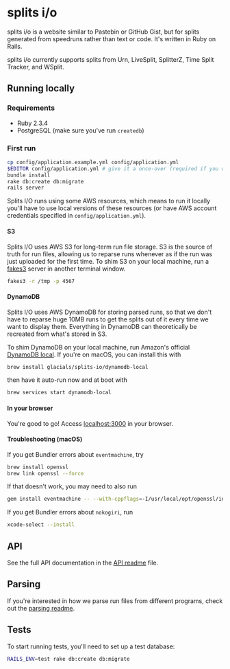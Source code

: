 # splits i/o
splits i/o is a website similar to Pastebin or GitHub Gist, but for splits generated from speedruns rather than text or
code. It's written in Ruby on Rails.

splits i/o currently supports splits from Urn, LiveSplit, SplitterZ, Time Split Tracker, and WSplit.

## Running locally

### Requirements
* Ruby 2.3.4
* PostgreSQL (make sure you've run `createdb`)

### First run
```bash
cp config/application.example.yml config/application.yml
$EDITOR config/application.yml # give it a once-over (required if you want local sign in)
bundle install
rake db:create db:migrate
rails server
```

Splits I/O runs using some AWS resources, which means to run it locally you'll have to use local versions of these
resources (or have AWS account credentials specified in `config/application.yml`).

#### S3
Splits I/O uses AWS S3 for long-term run file storage. S3 is the source of truth for run files, allowing us to reparse
runs whenever as if the run was just uploaded for the first time. To shim S3 on your local machine, run a
[fakes3][fakes3] server in another terminal window.
```bash
fakes3 -r /tmp -p 4567
```

[fakes3]: https://github.com/jubos/fake-s3

#### DynamoDB
Splits I/O uses AWS DynamoDB for storing parsed runs, so that we don't have to reparse huge 10MB runs to get the splits
out of it every time we want to display them. Everything in DynamoDB can theoretically be recreated from what's stored
in S3.

To shim DynamoDB on your local machine, run Amazon's official [DynamoDB local][dynamodb-local]. If you're on macOS, you
can install this with
```bash
brew install glacials/splits-io/dynamodb-local
```
then have it auto-run now and at boot with
```bash
brew services start dynamodb-local
```

[dynamodb-local]: http://docs.aws.amazon.com/amazondynamodb/latest/developerguide/DynamoDBLocal.html

#### In your browser
You're good to go! Access [localhost:3000][localhost] in your browser.

[localhost]: http://localhost:3000/

#### Troubleshooting (macOS)

If you get Bundler errors about `eventmachine`, try

```bash
brew install openssl
brew link openssl --force
```

If that doesn't work, you may need to also run

```bash
gem install eventmachine -- --with-cppflags=-I/usr/local/opt/openssl/include
```

If you get Bundler errors about `nokogiri`, run

```bash
xcode-select --install
```

## API
See the full API documentation in the [API readme](./docs/api.md) file.

## Parsing
If you're interested in how we parse run files from different programs, check out the [parsing
readme](./docs/parsing.md).

## Tests
To start running tests, you'll need to set up a test database:

```bash
RAILS_ENV=test rake db:create db:migrate
```
